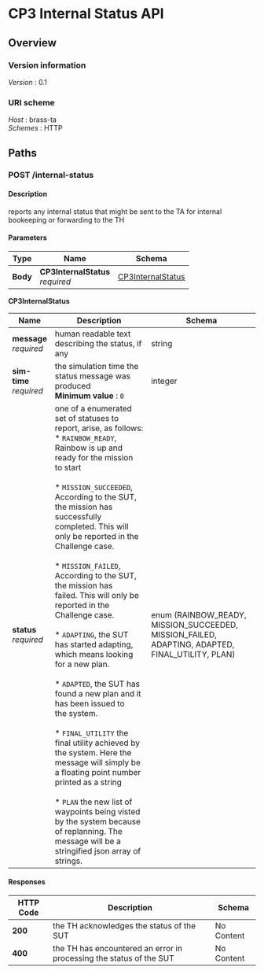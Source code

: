 # CP3 Internal Status API


<a name="overview"></a>
## Overview

### Version information
*Version* : 0.1


### URI scheme
*Host* : brass-ta  
*Schemes* : HTTP




<a name="paths"></a>
## Paths

<a name="internal-status-post"></a>
### POST /internal-status

#### Description
reports any internal status that might be sent to the TA for internal bookeeping or forwarding to the TH


#### Parameters

|Type|Name|Schema|
|---|---|---|
|**Body**|**CP3InternalStatus**  <br>*required*|[CP3InternalStatus](#internal-status-post-cp3internalstatus)|

<a name="internal-status-post-cp3internalstatus"></a>
**CP3InternalStatus**

|Name|Description|Schema|
|---|---|---|
|**message**  <br>*required*|human readable text describing the status, if any|string|
|**sim-time**  <br>*required*|the simulation time the status message was produced  <br>**Minimum value** : `0`|integer|
|**status**  <br>*required*|one of a enumerated set of statuses to report, arise, as follows:<br>  * `RAINBOW_READY`, Rainbow is up and ready for the mission<br>    to start<br><br>  * `MISSION_SUCCEEDED`, According to the SUT, the mission has<br>    successfully completed. This will only be reported in the<br>    Challenge case.<br><br>  * `MISSION_FAILED`, According to the SUT, the mission has<br>    failed. This will only be reported in the Challenge case.<br><br>  * `ADAPTING`, the SUT has started adapting, which means looking<br>    for a new plan.<br>    <br>  * `ADAPTED`, the SUT has found a new plan and it has been issued to <br>    the system.<br>    <br>  * `FINAL_UTILITY` the final utility achieved by the system. Here the message will simply be a floating point number printed as a string<br>  <br>  * `PLAN` the new list of waypoints being visted by the system because of replanning. The message will be a stringified json array of strings.|enum (RAINBOW_READY, MISSION_SUCCEEDED, MISSION_FAILED, ADAPTING, ADAPTED, FINAL_UTILITY, PLAN)|


#### Responses

|HTTP Code|Description|Schema|
|---|---|---|
|**200**|the TH acknowledges the status of the SUT|No Content|
|**400**|the TH has encountered an error in processing the status of the SUT|No Content|







